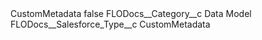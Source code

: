 <?xml version="1.0" encoding="UTF-8"?>
<CustomMetadata xmlns="http://soap.sforce.com/2006/04/metadata" xmlns:xsi="http://www.w3.org/2001/XMLSchema-instance" xmlns:xsd="http://www.w3.org/2001/XMLSchema">
    <label>CustomMetadata</label>
    <protected>false</protected>
    <values>
        <field>FLODocs__Category__c</field>
        <value xsi:type="xsd:string">Data Model</value>
    </values>
    <values>
        <field>FLODocs__Salesforce_Type__c</field>
        <value xsi:type="xsd:string">CustomMetadata</value>
    </values>
</CustomMetadata>
